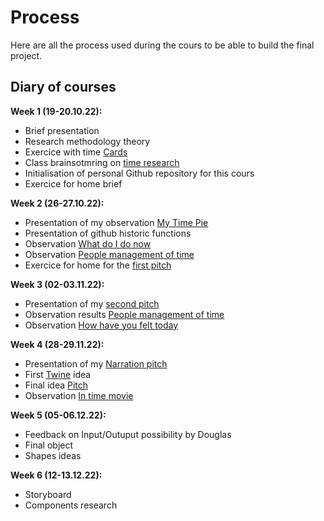 # Process

Here are all the process used during the cours to be able to build the final project. 

## Diary of courses 
**Week 1 (19-20.10.22):**  <br />
* Brief presentation
* Research methodology theory
* Exercice with time [Cards](https://docs.google.com/spreadsheets/d/1672c3W032zx3dYR3bopSsa6e9ZvO7UeDUUrqGvxvQ_o/edit#gid=0)
* Class brainsotmring on [time research](https://miro.com/app/board/uXjVPLzApFY=/)
* Initialisation of personal Github repository for this cours
* Exercice for home brief

**Week 2 (26-27.10.22):**  <br />
* Presentation of my observation [My Time Pie](https://github.com/michelle-po/head-md-time-in-time-out/tree/main/process/My%20time%20pie)
* Presentation of github historic functions
* Observation [What do I do now](https://github.com/michelle-po/head-md-time-in-time-out/tree/main/process/What%20do%20I%20do%20now%3F)
* Observation [People management of time](https://github.com/michelle-po/head-md-time-in-time-out/tree/main/process/People%20management%20of%20time)
* Exercice for home for the [first pitch](https://github.com/michelle-po/head-md-time-in-time-out/blob/main/pitches/pitch-2022-10-27.md)

**Week 3 (02-03.11.22):**  <br />
* Presentation of my [second pitch](https://github.com/michelle-po/head-md-time-in-time-out/blob/main/pitches/pitch-2022-11-02.md)
* Observation results [People management of time](https://github.com/michelle-po/head-md-time-in-time-out/tree/main/process/People%20management%20of%20time)
* Observation [How have you felt today](https://github.com/michelle-po/head-md-time-in-time-out/tree/main/process/How%20have%20you%20felt%20today)

**Week 4 (28-29.11.22):**  <br />
* Presentation of my [Narration pitch](https://github.com/michelle-po/head-md-time-in-time-out/blob/main/pitches/pitch-2022-11-28.md)
* First [Twine](https://github.com/michelle-po/head-md-time-in-time-out/tree/main/prototype/twine/stressline.html) idea 
* Final idea [Pitch](https://github.com/michelle-po/head-md-time-in-time-out/blob/main/pitches/pitch-2022-11-28.md)
* Observation [In time movie](https://github.com/michelle-po/head-md-time-in-time-out/tree/main/process/In%Time%20movie)

**Week 5 (05-06.12.22):**  <br />
* Feedback on Input/Outuput possibility by Douglas
* Final object 
* Shapes ideas 

**Week 6 (12-13.12.22):**  <br />
* Storyboard
* Components research 